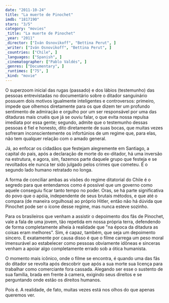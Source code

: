 ```yaml
---
date: "2011-10-24"
title: "La muerte de Pinochet"
imdb: "1817190"
stars: "3/5"
category: "movies"
_title: "La muerte de Pinochet"
_year: "2011"
_director: ["Iván Osnovikoff", "Bettina Perut", ]
_writer: ["Iván Osnovikoff", "Bettina Perut", ]
_countries: ["Chile", ]
_languages: ["Spanish", ]
_cinematographer: ["Pablo Valdés", ]
_genres: ["Documentary", ]
_runtimes: ["75", ]
_kind: "movie"
---
```

O superzoom inicial das rugas (passado) e dos lábios (testemunho) das pessoas entrevistadas no documentário sobre o ditador sanguinário possuem dois motivos igualmente inteligentes e controversos: primeiro, impede que olhemos diretamente para os que dizem ter um profundo sentimento de admiração e orgulho por um ser responsável por uma das ditaduras mais cruéis que já se ouviu falar, o que evita nossa repulsa imediata por essa gente; segundo, admite que o testemunho dessas pessoas é fiel e honesto, dito diretamente de suas bocas, que muitas vezes sofreram inconscientemente os infortúnios de um regime que, para elas, não tem qualquer relação com o amado general.

Já, ao enfocar os cidadãos que festejam alegremente em Santiago, a capital do país, após a declaração de morte do ex-ditador, há uma inversão na estrutura, e agora, sim, fazemos parte daquele grupo que festeja e se revoltados ele nunca ter sido julgado pelos crimes que cometeu. É o segundo lado humano retratado no longa.

A forma de conciliar ambas as visões do regime ditatorial do Chile é o segredo para que entendamos como é possível que um governo como aquele conseguiu ficar tanto tempo no poder. Oras, se há parte significativa do povo que o apóia, independente de seus brutais métodos, e que até o compara (de maneira orgulhosa) ao próprio Hitler, então não há dúvida que Pinochet pode ser o ícone desse regime, mas nunca esteve sozinho.

Para os brasileiros que venham a assistir o depoimento dos fãs de Pinochet, vale a fala de uma jovem, tão repetida em nossa própria terra, defendendo de forma completamente alheia à realidade que "na época da ditadura as coisas eram melhores". Sim, é capaz, também, que seja um depoimento sincero. E exatamente por causa disso é que o filme carrega um peso moral imensurável ao estabelecer como pessoas obviamente idôneas e sinceras venham a apoiar algo completamente errado sob a ótica humanista.

O momento mais icônico, onde o filme se encontra, é quando uma das fãs do ditador se revolta após descobrir que após a sua morte sua licença para trabalhar como comerciante fora cassada. Alegando ser esse o sustento de sua família, brada em frente à camera, exigindo seus direitos e se perguntando onde estão os direitos humanos.

Pois é. A realidade, de fato, muitas vezes está nos olhos do que apenas queremos ver.


